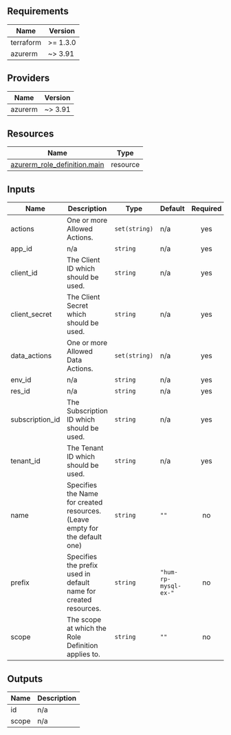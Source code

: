<!-- BEGIN_TF_DOCS -->
## Requirements

| Name | Version |
|------|---------|
| terraform | >= 1.3.0 |
| azurerm | ~> 3.91 |

## Providers

| Name | Version |
|------|---------|
| azurerm | ~> 3.91 |

## Resources

| Name | Type |
|------|------|
| [azurerm_role_definition.main](https://registry.terraform.io/providers/hashicorp/azurerm/latest/docs/resources/role_definition) | resource |

## Inputs

| Name | Description | Type | Default | Required |
|------|-------------|------|---------|:--------:|
| actions | One or more Allowed Actions. | `set(string)` | n/a | yes |
| app\_id | n/a | `string` | n/a | yes |
| client\_id | The Client ID which should be used. | `string` | n/a | yes |
| client\_secret | The Client Secret which should be used. | `string` | n/a | yes |
| data\_actions | One or more Allowed Data Actions. | `set(string)` | n/a | yes |
| env\_id | n/a | `string` | n/a | yes |
| res\_id | n/a | `string` | n/a | yes |
| subscription\_id | The Subscription ID which should be used. | `string` | n/a | yes |
| tenant\_id | The Tenant ID which should be used. | `string` | n/a | yes |
| name | Specifies the Name for created resources. (Leave empty for the default one) | `string` | `""` | no |
| prefix | Specifies the prefix used in default name for created resources. | `string` | `"hum-rp-mysql-ex-"` | no |
| scope | The scope at which the Role Definition applies to. | `string` | `""` | no |

## Outputs

| Name | Description |
|------|-------------|
| id | n/a |
| scope | n/a |
<!-- END_TF_DOCS -->
